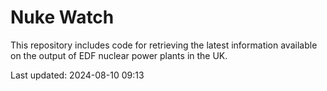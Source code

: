 # Nuke Watch

This repository includes code for retrieving the latest information available on the output of EDF nuclear power plants in the UK.

Last updated: 2024-08-10 09:13